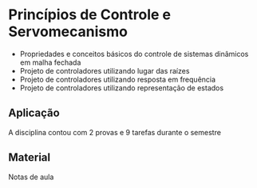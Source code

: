 # Princípios de Controle e Servomecanismo

 * Propriedades e conceitos básicos do controle de sistemas dinâmicos em malha fechada
 * Projeto de controladores utilizando lugar das raízes
 * Projeto de controladores utilizando resposta em frequência
 * Projeto de controladores utilizando representação de estados

## Aplicação

A disciplina contou com 2 provas e 9 tarefas durante o semestre

## Material

Notas de aula
